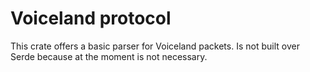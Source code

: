 # Voiceland protocol

This crate offers a basic parser for Voiceland packets. Is not built over Serde because at the moment is not necessary.
